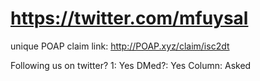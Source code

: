 # https://twitter.com/mfuysal

unique POAP claim link: 
http://POAP.xyz/claim/isc2dt

Following us on twitter? 1: Yes
DMed?: Yes
Column: Asked